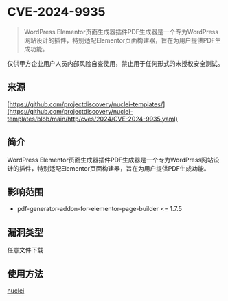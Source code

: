 # CVE-2024-9935

>WordPress Elementor页面生成器插件PDF生成器是一个专为WordPress网站设计的插件，特别适配Elementor页面构建器，旨在为用户提供PDF生成功能。

仅供甲方企业用户人员内部风险自查使用，禁止用于任何形式的未授权安全测试。

## 来源

[https://github.com/projectdiscovery/nuclei-templates/](https://github.com/projectdiscovery/nuclei-templates/blob/main/http/cves/2024/CVE-2024-9935.yaml)

## 简介

WordPress Elementor页面生成器插件PDF生成器是一个专为WordPress网站设计的插件，特别适配Elementor页面构建器，旨在为用户提供PDF生成功能。

## 影响范围

-   pdf-generator-addon-for-elementor-page-builder <= 1.7.5

## 漏洞类型

任意文件下载

## 使用方法

[nuclei](https://github.com/projectdiscovery/nuclei/blob/master/README_CN.md)
